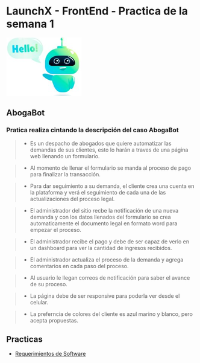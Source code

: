 # LaunchX - FrontEnd - Practica de la semana 1
![AbogaBot](resources/bot.jpg)

## AbogaBot

### Pratica realiza cintando la descripción del caso AbogaBot

> - Es un despacho de abogados que quiere automatizar las demandas de sus clientes, esto lo harán a  traves de una página web llenando un formulario.

> - Al momento de llenar el formulario se manda al proceso de pago para finalizar la transacción.

> - Para dar seguimiento a su demanda, el cliente crea una cuenta en la plataforma y verá el 
seguimiento de cada una de las actualizaciones del proceso legal.

> - El administrador del sitio recbe la notificación de una nueva demanda y con los datos llenados del formulario se crea automaticamente el documento legal en formato word para empezar el proceso.

> - El administrador recibe el pago y debe de ser capaz de verlo en un dashboard para ver la cantidad de ingresos recibidos.

> - El administrador actualiza el proceso de la demanda y agrega comentarios en cada paso del proceso.

> - Al usuario le llegan correos de notificación para saber el avance de su proceso.

> - La página debe de ser responsive para poderla ver desde el celular.

> - La preferncia de colores del cliente es azul marino y blanco, pero acepta propuestas.



## Practicas

* [Requerimientos de Software](paginas/requerimientos.md "Requerimentos de software")